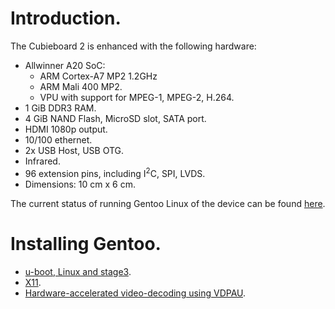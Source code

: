 # Introduction.

The Cubieboard 2 is enhanced with the following hardware:

 - Allwinner A20 SoC:
   - ARM Cortex-A7 MP2 1.2GHz
   - ARM Mali 400 MP2.
   - VPU with support for MPEG-1, MPEG-2, H.264.
 - 1 GiB DDR3 RAM.
 - 4 GiB NAND Flash, MicroSD slot, SATA port.
 - HDMI 1080p output.
 - 10/100 ethernet.
 - 2x USB Host, USB OTG.
 - Infrared.
 - 96 extension pins, including I<sup>2</sup>C, SPI, LVDS.
 - Dimensions: 10 cm x 6 cm.

The current status of running Gentoo Linux of the device can be found
[here](status.md).

# Installing Gentoo.

 - [u-boot, Linux and stage3](gentoo.md).
 - [X11](x11.md).
 - [Hardware-accelerated video-decoding using VDPAU](video-decoding.md).


